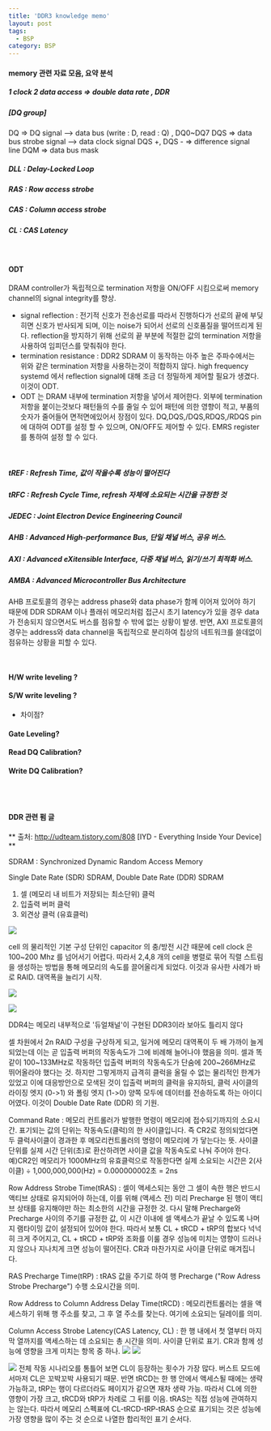 ```yaml
---
title: 'DDR3 knowledge memo'
layout: post
tags:
  - BSP
category: BSP
---
```

#### memory 관련 자료 모음, 요약 분석

##### 1 clock 2 data  access => double data rate , DDR

##### [DQ group]
DQ        =>  DQ signal --> data bus (write : D, read : Q)  ,    DQ0~DQ7
DQS     =>  data bus strobe signal --> data clock signal
DQS +, DQS -   =>  difference signal line
DQM   => data bus mask

##### DLL : Delay-Locked Loop

##### RAS : Row access strobe
##### CAS : Column access strobe
##### CL : CAS Latency

<br>

#### ODT 
DRAM controller가 독립적으로 termination 저항을 ON/OFF  시킴으로써 memory channel의 signal integrity를 향상.
* signal reflection : 전기적 신호가 전송선로를 따라서 진행하다가 선로의 끝에 부딪히면 신호가 반사되게 되며, 이는 noise가 되어서 선로의 신호품질을 떨어뜨리게 된다. reflection을 방지하기 위해 선로의 끝 부분에 적절한 값의 termination 저항을 사용하여 임피던스를 맞춰줘야 한다.
* termination resistance : DDR2 SDRAM 이 동작하는 아주 높은 주파수에서는 위와 같은 termination 저항을 사용하는것이 적합하지 않다. high frequency  systemd 에서 reflection signal에 대해 조금 더 정밀하게 제어할 필요가 생겼다. 이것이 ODT.
* ODT 는 DRAM 내부에 termination 저항을 넣어서 제어한다. 외부에 termination 저항을 붙이는것보다 패턴들의 수를 줄일 수 있어 패턴에 의한 영향이 적고, 부품의 숫자가 줄어들어 면적면에있어서 장점이 있다.
DQ,DQS,/DQS,RDQS,/RDQS pin에 대하여 ODT를 설정 할 수 있으며, ON/OFF도 제어할 수 있다.
EMRS register 를 통하여 설정 할 수 있다.

<br>

##### tREF : Refresh Time, 값이 작을수록 성능이 떨어진다
##### tRFC : Refresh Cycle Time, refresh 자체에 소요되는 시간을 규정한 것

##### JEDEC : Joint Electron Device Engineering Council

##### AHB : Advanced High-performance Bus, 단일 채널 버스, 공유 버스.
##### AXI : Advanced eXitensible Interface, 다중 채널 버스, 읽기/쓰기 최적화 버스.
##### AMBA : Advanced Microcontroller Bus Architecture
AHB 프로토콜의 경우는 address phase와 data phase가 함께 이어져 있어야 하기 때문에 DDR SDRAM 이나 플래쉬 메모리처럼 접근시 초기 latency가 있을 경우 data가 전송되지 않으면서도 버스를 점유할 수 밖에 없는 상황이 발생. 
반면, AXI 프로토콜의 경우는 address와 data channel을 독립적으로 분리하여 칩상의 네트워크를 쓸데없이 점유하는 상황을 피할 수 있다.

<br>

#### H/W write leveling ?
#### S/W write leveling ?
* 차이점?

#### Gate Leveling?
#### Read DQ Calibration?
#### Write DQ Calibration?

<br><br>


#### DDR 관련 펌 글

** 출처: http://udteam.tistory.com/808 [IYD - Everything Inside Your Device] **

SDRAM : Synchronized Dynamic Random Access Memory

Single Date Rate (SDR) SDRAM, Double Date Rate (DDR) SDRAM

1. 셀 (메모리 내 비트가 저장되는 최소단위) 클럭
2. 입출력 버퍼 클럭
3. 외견상 클럭 (유효클럭)

![](http://cfile21.uf.tistory.com/image/260B7445561240E322AC99)

cell 의 물리적인 기본 구성 단위인 capacitor 의 충/방전 시간 때문에 cell clock 은 100~200 Mhz 를 넘어서기 어렵다.
따라서 2,4,8 개의 cell을 병렬로 묶어 직렬 스트림을 생성하는 방법을 통해 메모리의 속도를 끌어올리게 되었다.
이것과 유사한 사례가 바로 RAID. 대역폭을 늘리기 시작.

![](http://cfile8.uf.tistory.com/image/221A3245561240E414CFBE)

![](http://cfile25.uf.tistory.com/image/24086F45561240E5252355)

DDR4는 메모리 내부적으로 '듀얼채널'이 구현된 DDR3이라 보아도 틀리지 않다

셀 차원에서 2n RAID 구성을 구상하게 되고, 일거에 메모리 대역폭이 두 배 가까이 늘게 되었는데 이는 곧 입출력 버퍼의 작동속도가 그에 비례해 늘어나야 했음을 의미.
셀과 똑같이 100~133MHz로 작동하던 입출력 버퍼의 작동속도가 단숨에 200~266MHz로 뛰어올라야 했다는 것. 하지만 그렇게까지 급격히 클럭을 올릴 수 없는 물리적인 한계가 있었고 이에 대응방안으로 모색된 것이 입출력 버퍼의 클럭을 유지하되, 클럭 사이클의 라이징 엣지 (0->1) 와 폴링 엣지 (1->0) 양쪽 모두에 데이터를 전송하도록 하는 아이디어였다. 이것이 Double Date Rate (DDR) 의 기원.


Command Rate : 메모리 컨트롤러가 발행한 명령이 메모리에 접수되기까지의 소요시간. 표기되는 값의 단위는 작동속도(클럭)의 한 사이클입니다. 즉 CR2로 정의되었다면 두 클럭사이클이 경과한 후 메모리컨트롤러의 명령이 메모리에 가 닿는다는 뜻. 사이클 단위를 실제 시간 단위(초)로 환산하려면 사이클 값을 작동속도로 나눠 주어야 한다. 예)CR2인 메모리가 1000MHz의 유효클럭으로 작동한다면 실제 소요되는 시간은 2(사이클) ÷ 1,000,000,000(Hz) = 0.000000002초 = 2ns

Row Address Strobe Time(tRAS) : 셀이 액세스되는 동안 그 셀이 속한 행은 반드시 액티브 상태로 유지되어야 하는데, 이를 위해 (액세스 전) 미리 Precharge 된 행이 액티브 상태를 유지해야만 하는 최소한의 시간을 규정한 것. 다시 말해 Precharge와 Precharge 사이의 주기를 규정한 값, 이 시간 이내에 셀 액세스가 끝날 수 있도록 나머지 램타이밍 값이 설정되어 있어야 한다. 따라서 보통 CL + tRCD + tRP의 합보다 넉넉히 크게 주어지고, CL + tRCD + tRP와 조화를 이룰 경우 성능에 미치는 영향이 드러나지 않으나 지나치게 크면 성능이 떨어진다. CR과 마찬가지로 사이클 단위로 매겨집니다.

RAS Precharge Time(tRP) : tRAS 값을 주기로 하여 행 Precharge ("Row Adress Strobe Precharge")  수행 소요시간을 의미.

Row Address to Column Address Delay Time(tRCD) : 메모리컨트롤러는 셀을 액세스하기 위해 행 주소를 찾고, 그 후 열 주소를 찾는다. 여기에 소요되는 딜레이를 의미.

Column Access Strobe Latency(CAS Latency, CL) : 한 행 내에서 첫 열부터 마지막 열까지를 액세스하는 데 소요되는 총 시간을 의미. 사이클 단위로 표기.
CR과 함께 성능에 영향을 크게 미치는 항목 중 하나.
![](http://cfile28.uf.tistory.com/image/2372063956124CF3152DBC)
![](http://cfile22.uf.tistory.com/image/2415393656124C7803C4A9)

![](http://cfile23.uf.tistory.com/image/2579973856124EEB31435E)
전체 작동 시나리오를 통틀어 보면 CL이 등장하는 횟수가 가장 많다. 버스트 모드에서마저 CL은 꼬박꼬박 사용되기 때문. 
반면 tRCD는 한 행 안에서 액세스될 때에는 생략 가능하고, tRP는 행이 다르더라도 페이지가 같으면 재차 생략 가능. 따라서 CL에 의한 영향이 가장 크고, tRCD와 tRP가 차례로 그 뒤를 이음. tRAS는 직접 성능에 관여하지는 않는다. 따라서 메모리 스펙표에 CL-tRCD-tRP-tRAS 순으로 표기되는 것은 성능에 가장 영향을 많이 주는 것 순으로 나열한 합리적인 표기 순서다.


